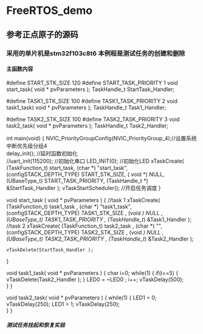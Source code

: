 # FreeRTOS_demo
## 参考正点原子的源码
### 采用的单片机是stm32f103c8t6  本例程是测试任务的创建和删除
#### 主函数内容
#define START_STK_SIZE 120 
#define START_TASK_PRIORITY 1
void start_task( void * pvParameters );
TaskHandle_t  StartTask_Handler;

#define TASK1_STK_SIZE 100 
#define TASK1_TASK_PRIORITY 2
void task1_task( void * pvParameters );
TaskHandle_t Task1_Handler;

#define TASK2_STK_SIZE 100 
#define TASK2_TASK_PRIORITY 3
void task2_task( void * pvParameters );
TaskHandle_t Task2_Handler;

int main(void)
{
	NVIC_PriorityGroupConfig(NVIC_PriorityGroup_4);//设置系统中断优先级分组4	 	 
	delay_init();	    				//延时函数初始化	  
	//uart_init(115200);					//初始化串口
	LED_INIT(0);		  					//初始化LED
	xTaskCreate( (TaskFunction_t) start_task,
			     (char *) "start_task",
			     (configSTACK_DEPTH_TYPE) START_STK_SIZE,
			     ( void *) NULL,
			     (UBaseType_t) START_TASK_PRIORITY,
			     (TaskHandle_t *) &StartTask_Handler );
    vTaskStartScheduler();          //开启任务调度
}

 void start_task ( void * pvParameters )
 {
	  //task 1
    xTaskCreate( (TaskFunction_t) task1_task ,
				 (char *)  "task1_task",
				 (configSTACK_DEPTH_TYPE) TASK1_STK_SIZE ,
				 (void *) NULL ,
				 (UBaseType_t) TASK1_TASK_PRIORITY ,
				 (TaskHandle_t*) &Task1_Handler );
      //task 2
    xTaskCreate( (TaskFunction_t) task2_task ,
				 (char *) "",
				 (configSTACK_DEPTH_TYPE) TASK2_STK_SIZE ,
				 (void *) NULL ,
				 (UBaseType_t) TASK2_TASK_PRIORITY ,
				 (TaskHandle_t*) &Task2_Handler );
				  
    vTaskDelete(StartTask_Handler ); 					  
							  
 }
 
 void task1_task( void * pvParameters )
 {
	 char i=0;
	 while(1)
	 {
		 if(i==5)
		 {
			 vTaskDelete(Task2_Handler ); 
		 }
		LED0 = ~LED0 ;
		 i++;
        vTaskDelay(500); 		 
	 }
 }
 
 
 
 void task2_task( void * pvParameters )
 {
	  while(1)
	 {
		 LED1 = 0;
		 vTaskDelay(250);
         LED1 = 1;
         vTaskDelay(250); 		 
	 }
 }

##### 测试任务挂起和恢复实验